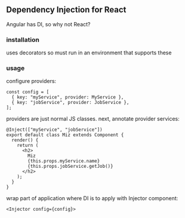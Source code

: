 ## Dependency Injection for React

Angular has DI, so why not React?

### installation

uses decorators so must run in an environment that supports these


### usage

configure providers:  
```
const config = [
  { key: "myService", provider: MyService },
  { key: "jobService", provider: JobService },
];

```
providers are just normal JS classes.
next, annotate provider services:
```
@Inject(["myService", "jobService"])
export default class Miz extends Component {
  render() {
    return (
      <h2>
        Miz
        {this.props.myService.name}
        {this.props.jobService.getJob()}
      </h2>
    );
  }
}
```

wrap part of application where DI is to apply with Injector component:
```
<Injector config={config}>
```


